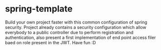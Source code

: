 # spring-template
Build your own project faster with this common configuration of spring security. Project already contains a security configuration which allow everybody to a public controller due to perform registration and authentication, also present a first implementation of end point access filer baed on role present in the JWT. Have fun :D
